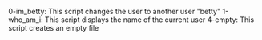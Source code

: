 0-im_betty:
This script changes the user to another user "betty"
1-who_am_i:
This script displays the name of the current user
4-empty:
This script creates an empty file
